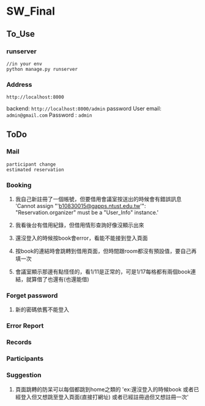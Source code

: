 # SW_Final

## To_Use
### runserver
```
//in your env
python manage.py runserver
```
### Address
`http://localhost:8000`

backend:
`http://localhost:8000/admin`
password
User email:  `admin@gmail.com`
Password  :    `admin`
## ToDo

### Mail
    participant change
    estimated reservation
### Booking
1. 我自己新註冊了一個帳號，但要借用會議室按送出的時候會有錯誤訊息
'Cannot assign "'b10830015@gapps.ntust.edu.tw'": "Reservation.organizer" must be a "User_Info" instance.'
2. 我看後台有借用紀錄，但借用情形查詢好像沒顯示出來
3. 還沒登入的時候按book會error，看能不能接到登入頁面
4. 按book的連結時會跳轉到借用頁面，但時間跟room都沒有預設值，要自己再填一次

1. 會議室顯示那邊有點怪怪的，看1/11是正常的，可是1/17每格都有兩個book連結，就算借了也還有(也還能借)
### Forget password
1. 新的密碼依舊不能登入
### Error Report

### Records

### Participants


### Suggestion
1. 頁面跳轉的防呆可以每個都跳到home之類的
'ex:還沒登入的時候book 或者已經登入但又想跳至登入頁面(直接打網址) 或者已經註冊過但又想註冊一次'

